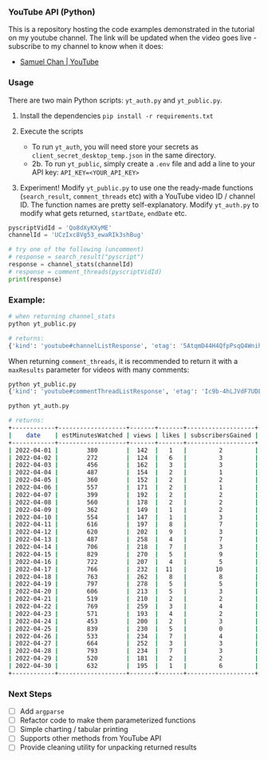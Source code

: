 ### YouTube API (Python)
This is a repository hosting the code examples demonstrated in the tutorial on my youtube channel. The link will be updated when the video goes live - subscribe to my channel to know when it does:
- [Samuel Chan | YouTube](https://www.youtube.com/samuelchan)

### Usage
There are two main Python scripts: `yt_auth.py` and `yt_public.py`. 

1. Install the dependencies `pip install -r requirements.txt`

1. Execute the scripts
    - To run `yt_auth`, you will need store your secrets as `client_secret_desktop_temp.json` in the same directory. 
    - 2b. To run `yt_public`, simply create a `.env` file and add a line to your API key: `API_KEY=<YOUR_API_KEY>`

1. Experiment! Modify `yt_public.py` to use one the ready-made functions (`search_result`, `comment_threads` etc) with a YouTube video ID / channel ID. The function names are pretty self-explanatory. Modify `yt_auth.py` to modify what gets returned, `startDate`, `endDate` etc. 

```python
pyscriptVidId = 'Qo8dXyKXyME'
channelId = 'UCzIxc8Vg53_ewaRIk3shBug'

# try one of the following (uncomment) 
# response = search_result("pyscript")
response = channel_stats(channelId) 
# response = comment_threads(pyscriptVidId)
print(response)
```

### Example:
```bash
# when returning channel_stats
python yt_public.py

# returns:
{'kind': 'youtube#channelListResponse', 'etag': '5AtqmD44H4QfpPsqQ4Wnihwsngc', 'pageInfo': {'totalResults': 1, 'resultsPerPage': 5}, 'items': [{'kind': 'youtube#channel', 'etag': 'GB2ykHK9DVB-53aKbVA6YAUXNkE', 'id': 'UCzIxc8Vg53_ewaRIk3shBug', 'statistics': {'viewCount': '57498', 'subscriberCount': '961', 'hiddenSubscriberCount': False, 'videoCount': '59'}}]}
```

When returning `comment_threads`, it is recommended to return it with a `maxResults` parameter for videos with many comments:

```bash
python yt_public.py
{'kind': 'youtube#commentThreadListResponse', 'etag': 'Ic9b-4hLJVdF7UDLjD4AtQLB0Lw', 'nextPageToken': 'QURTSl9pM0hzMS1NSUo2c1lwNFloWWIwakpIanhtemlCdkRqYXJ6SlUtLVpVYVFwU2RyeE5RZ0dlX0cyLU0ya3JHWmlKdldRSVFXWU9HRQ==', 'pageInfo': {'totalResults': 20, 'resultsPerPage': 20}, 'items': [{'kind': 'youtube#commentThread', 'etag': 'TIrOdgUxY0GufmjsAq37cP98_wI', 'id': 'UgwyC-Lg8xTM-ZwDIMl4AaABAg', 'snippet': {'videoId': 'Qo8dXyKXyME', 'topLevelComment': {'kind': 'youtube#comment', 'etag': 'r-Y1IQx1b405LtcbYs4TnrJh3Jg', 'id': 'UgwyC-Lg8xTM-ZwDIMl4AaABAg', 'snippet': {'videoId': 'Qo8dXyKXyME', 'textDisplay': 'Ahuet guys, it was really impressive, obviously when he create repl tag and instead html-page he got realtime pyhton console!', 'textOriginal': 'Ahuet guys, it was really impressive, obviously when he create repl tag and instead html-page he got realtime pyhton console!', 'authorDisplayName': 'Белгородский Джедай', 'authorProfileImageUrl': 'https://yt3.ggpht.com/ytc/AKedOLS9oo0Gh5C7ENfUDlUz3yrFTwVNGN7SFLNauA=s48-c-k-c0x00ffffff-no-rj', 'authorChannelUrl': 'http://www.youtube.com/channel/UCDqaIEKwP63mCEa1DbdI8sg', 'authorChannelId': {'value': 'UCDqaIEKwP63mCEa1DbdI8sg'}, 'canRate': True, 'viewerRating': 'none', 'likeCount': 0, 'publishedAt': '2022-05-09T19:47:23Z', 'updatedAt': '2022-05-09T19:47:23Z'}}, 'canReply': True, 'totalReplyCount': 0, 'isPublic': True}}, {'kind': 'youtube#commentThread', 'etag': 'XuqkWlpnGIcVU4IpNssELzh6cGE', 'id': 'Ugx7GGYIl6G4UYf-PSR4AaABAg', 'snippet': {'videoId': 'Qo8dXyKXyME', 'topLevelComment': {'kind': 'youtube#comment', 'etag': 'v2NOrgq8b3kEr1kSpq6vQJ2CnhE', 'id': 'Ugx7GGYIl6G4UYf-PSR4AaABAg', 'snippet': {'videoId': 'Qo8dXyKXyME', 'textDisplay': 'Thank you very much.. Please add more more more project about pyscript.... From Indonesia🇮🇩', 'textOriginal': 'Thank you very much.. Please add more more more project about pyscript.... From Indonesia🇮🇩', 'authorDisplayName': 'Renni Ekaputri', 'authorProfileImageUrl': 'https://yt3.ggpht.com/d7JLKybsXKEnS6_TKQI8wNcGCxSOeiy92-bUPWKUsYjHU2s52wapXgSfKQiOa-3IpC14d9vA_w=s48-c-k-c0x00ffffff-no-rj', 'authorChannelUrl': 'http://www.youtube.com/channel/UCrsuj8xA6W_pUIo5yagHgYA', 'authorChannelId': {'value': 'UCrsuj8xA6W_pUIo5yagHgYA'}, 'canRate': True, 'viewerRating': 'none', 'likeCount': 0, 'publishedAt': '2022-05-09T18:45:03Z', 'updatedAt': '2022-05-09T18:45:03Z'}}, 'canReply': True, 'totalReplyCount': 1, 'isPublic': True}, 'replies': {'comments': [{'kind': 'youtube#comment', 'etag': 'wUSmUhfU3ox5KY0Sz0KsPnp6iB4', 'id': 'Ugx7GGYIl6G4UYf-PSR4AaABAg.9aolZGyDz3w9apYGzzghC4', 'snippet': {'videoId': 'Qo8dXyKXyME', 'textDisplay': 'Thank you Renni! Check out the other projects we build with pyscript too 😀<br><br>Part 1 (intro to PyScript): <a href="https://youtu.be/Qo8dXyKXyME">https://youtu.be/Qo8dXyKXyME</a><br>Part 2 (PyScript deployment): <a href="https://youtu.be/oH_rTTDjMvM">https://youtu.be/oH_rTTDjMvM</a><br>Part 3 (PyScript + Altair data dashboard): <a href="https://youtu.be/ugSBaOT0rVI">https://youtu.be/ugSBaOT0rVI</a><br>Part 4 (PyScript Guest Book app, CRUD): <a href="https://youtu.be/H6rNzQeryQo">https://youtu.be/H6rNzQeryQo</a>', 'textOriginal': 'Thank you Renni! Check out the other projects we build with pyscript too 😀\n\nPart 1 (intro to PyScript): https://youtu.be/Qo8dXyKXyME\nPart 2 (PyScript deployment): https://youtu.be/oH_rTTDjMvM\nPart 3 (PyScript + Altair data dashboard): https://youtu.be/ugSBaOT0rVI\nPart 4 (PyScript Guest Book app, CRUD): https://youtu.be/H6rNzQeryQo', 'parentId': 'Ugx7GGYIl6G4UYf-PSR4AaABAg', 'authorDisplayName': 'Samuel Chan', 'authorProfileImageUrl': 'https://yt3.ggpht.com/ytc/AKedOLRGpq_SJ3BGRNRqjdgeo8_STiwyFFheA6jdGbKr=s48-c-k-c0x00ffffff-no-rj', 'authorChannelUrl': 'http://www.youtube.com/channel/UCzIxc8Vg53_ewaRIk3shBug', 'authorChannelId': {'value': 'UCzIxc8Vg53_ewaRIk3shBug'}, 'canRate': True, 'viewerRating': 'none', 'likeCount': 0, 'publishedAt': '2022-05-10T01:59:27Z', 'updatedAt': '2022-05-10T01:59:27Z'}}]}}, {'kind': 'youtube#commentThread', 'etag': 'KmRQzOOglhz5HHoGpXcEri1TS28', 'id': 'Ugxo6DY0jEyzXfmye2R4AaABAg', 'snippet': {'videoId': 'Qo8dXyKXyME', 'topLevelComment': {'kind': 'youtube#comment', 'etag': '5cTRv8hTa0SnVvzegMjpA0zg4y8', 'id': 'Ugxo6DY0jEyzXfmye2R4AaABAg', 'snippet': {'videoId': 'Qo8dXyKXyME', 'textDisplay': 'Nice 👍<br>Does it take in .ipynb files?', 'textOriginal': 'Nice 👍\nDoes it take in .ipynb files?', 'authorDisplayName': 'phlorah', 'authorProfileImageUrl': 'https://yt3.ggpht.com/ytc/AKedOLTy0xRUqmV5i3c6MpvYdh33oTA7F8AMn4vXaBUGX-rPth6cSlW_P1bP3G1_VGmH=s48-c-k-c0x00ffffff-no-rj', 'authorChannelUrl': 'http://www.youtube.com/channel/UCq035cbe5f_l8b8KNN08NnA', 'authorChannelId': {'value': 'UCq035cbe5f_l8b8KNN08NnA'}}}}}]}
```


```bash
python yt_auth.py

# returns:
+------------+-------------------+-------+-------+-------------------+
|    date    | estMinutesWatched | views | likes | subscribersGained |
+------------+-------------------+-------+-------+-------------------+
| 2022-04-01 |        380        |  142  |   1   |         2         |
| 2022-04-02 |        272        |  124  |   6   |         3         |
| 2022-04-03 |        456        |  162  |   3   |         3         |
| 2022-04-04 |        487        |  154  |   2   |         1         |
| 2022-04-05 |        360        |  152  |   2   |         2         |
| 2022-04-06 |        557        |  171  |   2   |         1         |
| 2022-04-07 |        399        |  192  |   2   |         2         |
| 2022-04-08 |        560        |  178  |   2   |         2         |
| 2022-04-09 |        362        |  149  |   1   |         2         |
| 2022-04-10 |        554        |  147  |   1   |         3         |
| 2022-04-11 |        616        |  197  |   8   |         7         |
| 2022-04-12 |        620        |  202  |   9   |         3         |
| 2022-04-13 |        487        |  258  |   4   |         7         |
| 2022-04-14 |        706        |  218  |   7   |         3         |
| 2022-04-15 |        829        |  270  |   5   |         9         |
| 2022-04-16 |        722        |  207  |   4   |         5         |
| 2022-04-17 |        766        |  232  |  11   |        10         |
| 2022-04-18 |        763        |  262  |   8   |         8         |
| 2022-04-19 |        797        |  278  |   5   |         5         |
| 2022-04-20 |        606        |  213  |   5   |         3         |
| 2022-04-21 |        519        |  210  |   2   |         2         |
| 2022-04-22 |        769        |  259  |   3   |         4         |
| 2022-04-23 |        571        |  193  |   4   |         2         |
| 2022-04-24 |        453        |  200  |   2   |         3         |
| 2022-04-25 |        839        |  230  |   5   |         0         |
| 2022-04-26 |        533        |  234  |   7   |         4         |
| 2022-04-27 |        664        |  252  |   3   |         3         |
| 2022-04-28 |        793        |  234  |   7   |         3         |
| 2022-04-29 |        520        |  181  |   2   |         2         |
| 2022-04-30 |        632        |  195  |   1   |         6         |
+------------+-------------------+-------+-------+-------------------+
```

### Next Steps
- [ ] Add `argparse`
- [ ] Refactor code to make them parameterized functions
- [ ] Simple charting / tabular printing
- [ ] Supports other methods from YouTube API
- [ ] Provide cleaning utility for unpacking returned results